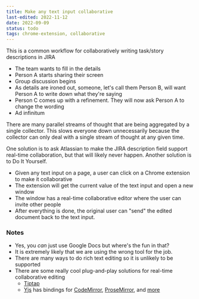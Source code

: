 ```yaml
---
title: Make any text input collaborative
last-edited: 2022-11-12
date: 2022-09-09
status: todo
tags: chrome-extension, collaborative
---
```


This is a common workflow for collaboratively writing task/story descriptions in JIRA
  
- The team wants to fill in the details
- Person A starts sharing their screen
- Group discussion begins
- As details are ironed out, someone, let's call them Person B, will want Person A to write down what they're saying
- Person C comes up with a refinement. They will now ask Person A to change the wording
- Ad infinitum

There are many parallel streams of thought that are being aggregated by a single collector.
This slows everyone down unnecessarily because the collector can only deal with a single stream of thought at
any given time.

One solution is to ask Atlassian to make the JIRA description field support real-time collaboration,
but that will likely never happen. Another solution is to Do It Yourself.

- Given any text input on a page, a user can click on a Chrome extension to make it collaborative
- The extension will get the current value of the text input and open a new window
- The window has a real-time collaborative editor where the user can invite other people
- After everything is done, the original user can "send" the edited document back to the text input.

### Notes

- Yes, you _can_ just use Google Docs but where's the fun in that?
- It is extremely likely that we are using the wrong tool for the job.
- There are many ways to do rich text editing so it is unlikely to be supported
- There are some really cool plug-and-play solutions for real-time collaborative editing
    - [Tiptap][tiptap]
    - [Yjs][yjs] has bindings for [CodeMirror][yjs-codemirror], [ProseMirror][yjs-prosemirror], and [more][yjs-more]

[tiptap]: https://tiptap.dev/
[yjs]: https://yjs.dev/
[yjs-prosemirror]: https://github.com/yjs/y-prosemirror
[yjs-codemirror]: http://github.com/yjs/y-codemirror
[yjs-more]: https://github.com/yjs/yjs#bindings